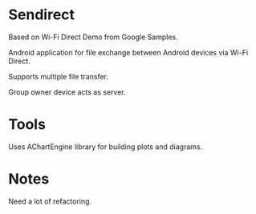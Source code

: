 # Sendirect

Based on Wi-Fi Direct Demo from Google Samples. 

Android application for file exchange between Android devices via Wi-Fi Direct.

Supports multiple file transfer.

Group owner device acts as server.

# Tools

Uses AChartEngine library for building plots and diagrams.

# Notes

Need a lot of refactoring.
